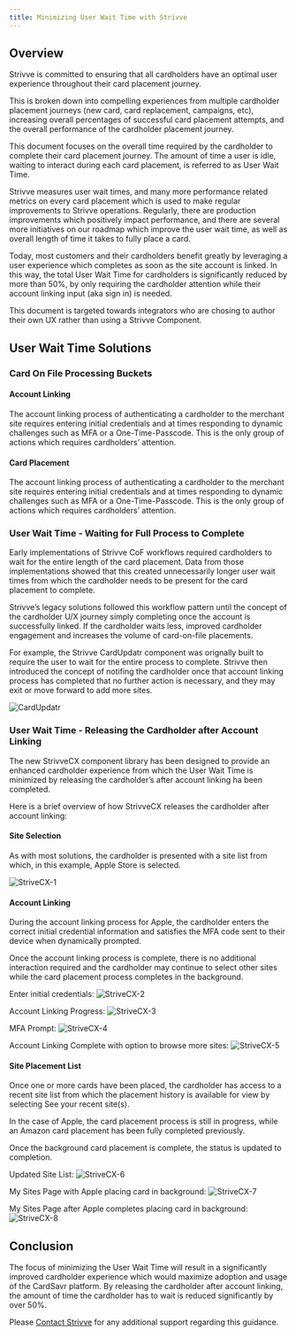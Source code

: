 ```yaml
---
title: Minimizing User Wait Time with Strivve
---
```



## Overview

Strivve is committed to ensuring that all cardholders have an optimal user experience throughout their card placement journey.  

This is broken down into compelling experiences from multiple cardholder placement journeys (new card, card replacement, campaigns, etc), increasing overall percentages of successful card placement attempts, and the overall performance of the cardholder placement journey.

This document focuses on the overall time required by the cardholder to complete their card placement journey.  The amount of time a user is idle, waiting to interact during each card placement, is referred to as User Wait Time.   

Strivve measures user wait times, and many more performance related metrics on every card placement which is used to make regular improvements to Strivve operations. Regularly, there are production improvements which positively impact performance, and there are several more initiatives on our roadmap which improve the user wait time, as well as overall length of time it takes to fully place a card. 

Today, most customers and their cardholders benefit greatly by leveraging a user experience which completes as soon as the site account is linked.  In this way, the total User Wait Time for cardholders is significantly reduced by more than 50%, by only requiring the cardholder attention while their account linking input (aka sign in) is needed. 

This document is targeted towards integrators who are chosing to author their own UX rather than using a Strivve Component.

## User Wait Time Solutions

### Card On File Processing Buckets

#### Account Linking
The account linking process of authenticating a cardholder to the merchant site requires entering initial credentials and at times responding to dynamic challenges such as MFA or a One-Time-Passcode.  This is the only group of actions which requires cardholders’ attention.

#### Card Placement
The account linking process of authenticating a cardholder to the merchant site requires entering initial credentials and at times responding to dynamic challenges such as MFA or a One-Time-Passcode.  This is the only group of actions which requires cardholders’ attention.

### User Wait Time - Waiting for Full Process to Complete
Early implementations of Strivve CoF workflows required cardholders to wait for the entire length of the card placement.  Data from those implementations showed that this created unnecessarily longer user wait times from which the cardholder needs to be present for the card placement to complete.

Strivve’s legacy solutions followed this workflow pattern until the concept of the cardholder U/X journey simply completing once the account is successfully linked.  If the cardholder waits less, improved cardholder engagement and increases the volume of card-on-file placements.

For example, the Strivve CardUpdatr component was orignally built to require the user to wait for the entire process to complete.  Strivve then introduced the concept of notifing the cardholder once that account linking process has completed that no further action is necessary, and they may exit or move forward to add more sites.  

![CardUpdatr](/images/cu_account_link_complete.png) 

### User Wait Time - Releasing the Cardholder after Account Linking
The new StrivveCX component library has been designed to provide an enhanced cardholder experience from which the User Wait Time is minimized by releasing the cardholder’s after account linking ha been completed. 

Here is a brief overview of how StrivveCX releases the cardholder after account linking:

#### Site Selection
As with most solutions, the cardholder is presented with a site list from which, in this example, Apple Store is selected.

![StriveCX-1](/images/cx_select_merchant.png) 

#### Account Linking
During the account linking process for Apple, the cardholder enters the correct initial credential information and satisfies the MFA code sent to their device when dynamically prompted.

Once the account linking process is complete, there is no additional interaction required and the cardholder may continue to select other sites while the card placement process completes in the background. 

Enter initial credentials:
![StriveCX-2](/images/cx_account_link_initial_apple.png) 

Account Linking Progress:
![StriveCX-3](/images/cx_account_link_progress_apple.png) 

MFA Prompt:
![StriveCX-4](/images/cx_account_link_progress_mfa_apple.png) 

Account Linking Complete with option to browse more sites:
![StriveCX-5](/images/cx_account_link_complete_apple.png) 

#### Site Placement List
Once one or more cards have been placed, the cardholder has access to a recent site list from which the placement history is available for view by selecting See your recent site(s).
 
In the case of Apple, the card placement process is still in progress, while an Amazon card placement has been fully completed previously.

Once the background card placement is complete, the status is updated to completion.

Updated Site List:
![StriveCX-6](/images/cx_recent_sites.png) 

My Sites Page with Apple placing card in background:
![StriveCX-7](/images/cx_my_sites_1.png) 

My Sites Page after Apple completes placing card in background:
![StriveCX-8](/images/cx_my_sites_2.png) 

## Conclusion
The focus of minimizing the User Wait Time will result in a significantly improved cardholder experience which would maximize adoption and usage of the CardSavr platform.  By releasing the cardholder after account linking, the amount of time the cardholder has to wait is reduced significantly by over 50%.  

Please [Contact Strivve](mailto:support@strivve.com) for any additional support regarding this guidance.










